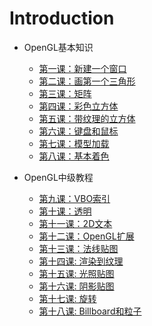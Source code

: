# Introduction

* OpenGL基本知识
   * [第一课：新建一个窗口](tut01/zh.md)
   * [第二课：画第一个三角形](tut02/zh.md)
   * [第三课：矩阵](tut03/zh.md)
   * [第四课：彩色立方体](tut04/zh.md)
   * [第五课：带纹理的立方体](tut05/zh.md)
   * [第六课：键盘和鼠标](tut06/zh.md)
   * [第七课：模型加载](tut07/zh.md)
   * [第八课：基本着色](tut08/zh.md)

* OpenGL中级教程
   * [第九课：VBO索引](tut09/zh.md)
   * [第十课：透明](tut10/zh.md)
   * [第十一课：2D文本](tut11/zh.md)
   * [第十二课：OpenGL扩展](tut12/zh.md)
   * [第十三课：法线贴图](tut13/zh.md)
   * [第十四课: 渲染到纹理](tut14/zh.md)
   * [第十五课: 光照贴图](tut15/zh.md)
   * [第十六课: 阴影贴图](tut16/zh.md)
   * [第十七课: 旋转](tut17/zh.md)
   * [第十八课: Billboard和粒子](tut18/zh.md)
   
   
